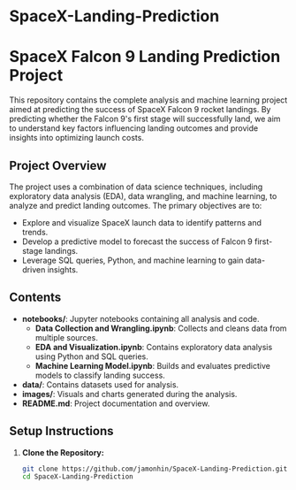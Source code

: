 # SpaceX-Landing-Prediction

# SpaceX Falcon 9 Landing Prediction Project

This repository contains the complete analysis and machine learning project aimed at predicting the success of SpaceX Falcon 9 rocket landings. By predicting whether the Falcon 9's first stage will successfully land, we aim to understand key factors influencing landing outcomes and provide insights into optimizing launch costs.

## Project Overview

The project uses a combination of data science techniques, including exploratory data analysis (EDA), data wrangling, and machine learning, to analyze and predict landing outcomes. The primary objectives are to:

- Explore and visualize SpaceX launch data to identify patterns and trends.
- Develop a predictive model to forecast the success of Falcon 9 first-stage landings.
- Leverage SQL queries, Python, and machine learning to gain data-driven insights.

## Contents

- **notebooks/**: Jupyter notebooks containing all analysis and code.
  - **Data Collection and Wrangling.ipynb**: Collects and cleans data from multiple sources.
  - **EDA and Visualization.ipynb**: Contains exploratory data analysis using Python and SQL queries.
  - **Machine Learning Model.ipynb**: Builds and evaluates predictive models to classify landing success.
- **data/**: Contains datasets used for analysis.
- **images/**: Visuals and charts generated during the analysis.
- **README.md**: Project documentation and overview.

## Setup Instructions

1. **Clone the Repository:**
   ```bash
   git clone https://github.com/jamonhin/SpaceX-Landing-Prediction.git
   cd SpaceX-Landing-Prediction
